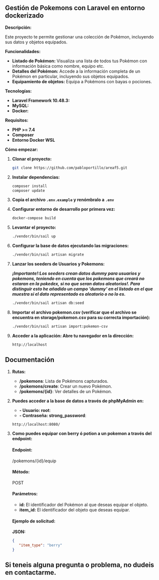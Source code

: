 ## Gestión de Pokemons con Laravel en entorno dockerizado

**Descripción:**

Este proyecto te permite gestionar una colección de Pokémon, incluyendo sus datos y objetos equipados.

**Funcionalidades:**

* **Listado de Pokémon:** Visualiza una lista de todos tus Pokémon con información básica como nombre, equipo etc.
* **Detalles del Pokémon:** Accede a la información completa de un Pokémon en particular, incluyendo sus objetos equipados.
* **Equipamiento de objetos:** Equipa a Pokémons con bayas o pociones.

**Tecnologías:**

* **Laravel Framework 10.48.3:** 
* **MySQL:** 
* **Docker:** 

**Requisitos:**

* **PHP >= 7.4**
* **Composer**
* **Entorno Docker WSL**

**Cómo empezar:**

1. **Clonar el proyecto:**

   ```bash 
   git clone https://github.com/pabloportillo/areaf5.git
2. **Instalar dependencias:**

   ```bash 
   composer install 
   composer update

3. **Copia el archivo `.env.example` y renómbralo a `.env`**


4. **Configurar entorno de desarrollo por primera vez:**

   ```bash 
   docker-compose build 
5. **Levantar el proyecto:**

   ```bash 
   ./vendor/bin/sail up
6. **Configurar la base de datos ejecutando las migraciones:**

   ```bash 
   ./vendor/bin/sail artisan migrate
7. **Lanzar los seeders de Usuarios y Pokemons:**

      ***¡Importante!:Los seeders crean datos dummy para usuarios y pokemons, teniendo en cuenta que los pokemons que creará no estaran en la pokedex, si no que seran datos aleatorios!. Para distinguir esto he añadido un campo 'dummy' en el listado en el que muestra si el dato representado es aleatorio o no lo es.***

   ```bash 
   ./vendor/bin/sail artisan db:seed
8. **Importar el archivo pokemon.csv (verificar que el archivo se encuentra en storage/pokemon.csv para su correcta importación):**

   ```bash 
   ./vendor/bin/sail artisan import:pokemon-csv
9. **Acceder a la aplicación: Abre tu navegador en la dirección:**

   ```bash 
   http://localhost
## Documentación

1. **Rutas:**

   - **/pokemons**: Lista de Pokémons capturados.
   - **/pokemons/create**: Crear un nuevo Pokémon.
   - **/pokemons/{id}**: Ver detalles de un Pokémon.

2. **Puedes acceder a la base de datos a través de phpMyAdmin en:**
   - **- Usuario: root**: 
   - **- Contraseña: strong_password**:
   ```bash 
   http://localhost:8080/
3. **Como puedes equipar con berry ó potion a un pokemon a través del endpoint:**
      #### Endpoint: 
      /pokemons/{id}/equip

      #### Método: 
      POST

      #### Parámetros:
      - **id:** El identificador del Pokémon al que deseas equipar el objeto.
      - **item_id:** El identificador del objeto que deseas equipar.

      #### Ejemplo de solicitud:
      **JSON:**
      ```json
      {
         "item_type": "berry"
      }

## Si teneis alguna pregunta o problema, no dudeis en contactarme.
